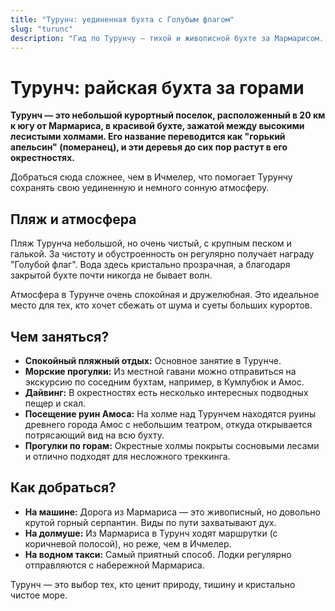 ```yaml
---
title: "Турунч: уединенная бухта с Голубым флагом"
slug: "turunc"
description: "Гид по Турунчу — тихой и живописной бухте за Мармарисом. Узнайте, как добраться сюда по горному серпантину и почему это место идеально для спокойного семейного отдыха."
---
```


# Турунч: райская бухта за горами

**Турунч — это небольшой курортный поселок, расположенный в 20 км к югу от Мармариса, в красивой бухте, зажатой между высокими лесистыми холмами. Его название переводится как "горький апельсин" (померанец), и эти деревья до сих пор растут в его окрестностях.**

Добраться сюда сложнее, чем в Ичмелер, что помогает Турунчу сохранять свою уединенную и немного сонную атмосферу.

## Пляж и атмосфера

Пляж Турунча небольшой, но очень чистый, с крупным песком и галькой. За чистоту и обустроенность он регулярно получает награду "Голубой флаг". Вода здесь кристально прозрачная, а благодаря закрытой бухте почти никогда не бывает волн.

Атмосфера в Турунче очень спокойная и дружелюбная. Это идеальное место для тех, кто хочет сбежать от шума и суеты больших курортов.

## Чем заняться?

-   **Спокойный пляжный отдых:** Основное занятие в Турунче.
-   **Морские прогулки:** Из местной гавани можно отправиться на экскурсию по соседним бухтам, например, в Кумлубюк и Амос.
-   **Дайвинг:** В окрестностях есть несколько интересных подводных пещер и скал.
-   **Посещение руин Амоса:** На холме над Турунчем находятся руины древнего города Амос с небольшим театром, откуда открывается потрясающий вид на всю бухту.
-   **Прогулки по горам:** Окрестные холмы покрыты сосновыми лесами и отлично подходят для несложного треккинга.

## Как добраться?

-   **На машине:** Дорога из Мармариса — это живописный, но довольно крутой горный серпантин. Виды по пути захватывают дух.
-   **На долмуше:** Из Мармариса в Турунч ходят маршрутки (с коричневой полосой), но реже, чем в Ичмелер.
-   **На водном такси:** Самый приятный способ. Лодки регулярно отправляются с набережной Мармариса.

Турунч — это выбор тех, кто ценит природу, тишину и кристально чистое море. 